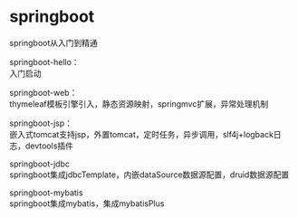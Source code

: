 # springboot
springboot从入门到精通

springboot-hello：<br/>
入门启动<br/>

springboot-web：<br/>
thymeleaf模板引擎引入，静态资源映射，springmvc扩展，异常处理机制<br/>

springboot-jsp：<br/>
嵌入式tomcat支持jsp，外置tomcat，定时任务，异步调用，slf4j+logback日志，devtools插件<br/>

springboot-jdbc<br/>
springboot集成jdbcTemplate，内嵌dataSource数据源配置，druid数据源配置<br/>

springboot-mybatis<br/>
springboot集成mybatis，集成mybatisPlus<br/>

